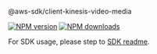 @aws-sdk/client-kinesis-video-media

[![NPM version](https://img.shields.io/npm/v/@aws-sdk/client-kinesis-video-media/rc.svg)](https://www.npmjs.com/package/@aws-sdk/client-kinesis-video-media)
[![NPM downloads](https://img.shields.io/npm/dm/@aws-sdk/client-kinesis-video-media.svg)](https://www.npmjs.com/package/@aws-sdk/client-kinesis-video-media)

For SDK usage, please step to [SDK readme](https://github.com/aws/aws-sdk-js-v3).
